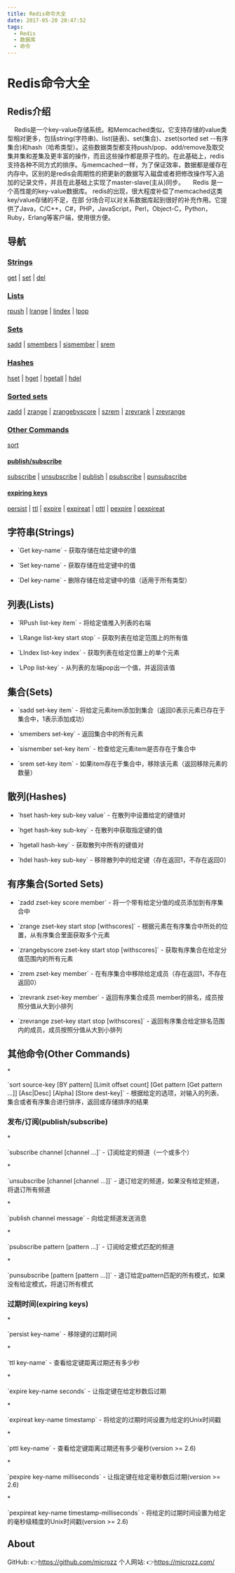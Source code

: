 ```yaml
---
title: Redis命令大全
date: 2017-05-20 20:47:52
tags:
  - Redis
  - 数据库
  - 命令
---
```

# Redis命令大全

## Redis介绍
&nbsp;&nbsp;&nbsp;&nbsp;Redis是一个key-value存储系统。和Memcached类似，它支持存储的value类型相对更多，包括string(字符串)、list(链表)、set(集合)、zset(sorted set --有序集合)和hash（哈希类型）。这些数据类型都支持push/pop、add/remove及取交集并集和差集及更丰富的操作，而且这些操作都是原子性的。在此基础上，redis支持各种不同方式的排序。与memcached一样，为了保证效率，数据都是缓存在内存中。区别的是redis会周期性的把更新的数据写入磁盘或者把修改操作写入追加的记录文件，并且在此基础上实现了master-slave(主从)同步。
&nbsp;&nbsp;&nbsp;&nbsp;Redis 是一个高性能的key-value数据库。 redis的出现，很大程度补偿了memcached这类key/value存储的不足，在部 分场合可以对关系数据库起到很好的补充作用。它提供了Java，C/C++，C#，PHP，JavaScript，Perl，Object-C，Python，Ruby，Erlang等客户端，使用很方便。

## 导航

### [Strings](#Strings)
   [get](#StringsGet) | [set](#StringsSet) | [del](#StringsDel) 
### [Lists](#Lists)
   [rpush](#ListsRPush) | [lrange](#ListsLRange) | [lindex](#ListsLIndex) | [lpop](#ListsLPop)
### [Sets](#Sets)
   [sadd](#Setssadd) | [smembers](#Setssmembers) | [sismember](#Setssismember) | [srem ](#Setssrem) 
### [Hashes](#Hashes)
   [hset](#Hasheshset) | [hget](#Hasheshget) | [hgetall](#Hasheshgetall) | [hdel](#Hasheshdel)
### [Sorted sets](#SortedSets)
   [zadd](#SortedSetszadd) | [zrange](#SortedSetszrange) | [zrangebyscore](#SortedSetszrangebyscore) |
   [szrem](#SortedSetszrem) | [zrevrank](#SortedSetszrevrank) | [zrevrange](#SortedSetszrevrange) 
### [Other Commands](#OtherCommands)
[sort](#sort)
#### [publish/subscribe](#pubsub)
[subscribe](#subscribe) | [unsubscribe](#unsubscribe) | [publish](#publish) |
[psubscribe](#psubscribesort) | [punsubscribe](#punsubscribe) 
#### [expiring keys](#expiring)
[persist](#persist) | [ttl](#ttl) | [expire](#expire) | [expireat](#expireat) | 
[pttl](#pttl) | [pexpire](#pexpire) | [pexpireat](#pexpireat) 

<h2 id="Strings">字符串(Strings)</h2>

* <p id="StringsGet">`Get key-name` - 获取存储在给定键中的值</p>
* <p id="StringsSet">`Set key-name` - 获取存储在给定键中的值</p>
* <p id="StringsDel">`Del key-name` - 删除存储在给定键中的值（适用于所有类型）</p>

<h2 id="Lists">列表(Lists)</h2>

* <p id="ListsRPush">`RPush list-key item` - 将给定值推入列表的右端</p>
* <p id="ListsLRange">`LRange list-key start stop` - 获取列表在给定范围上的所有值</p>
* <p id="ListsLIndex">`LIndex list-key index` - 获取列表在给定位置上的单个元素</p>
* <p id="ListsLPop">`LPop list-key` - 从列表的左端pop出一个值，并返回该值</p>

<h2 id="Sets">集合(Sets)</h2>

* <p id="Setssadd">`sadd set-key item` - 将给定元素item添加到集合（返回0表示元素已存在于集合中，1表示添加成功）</p>
* <p id="Setssmembers">`smembers set-key` - 返回集合中的所有元素</p>
* <p id="Setssismember">`sismember set-key item` - 检查给定元素item是否存在于集合中</p>
* <p id="Setssrem">`srem set-key item` - 如果item存在于集合中，移除该元素（返回移除元素的数量）</p>

<h2 id="Hashes">散列(Hashes)</h2>

* <p id="Hasheshset">`hset hash-key sub-key value` - 在散列中设置给定的键值对</p>
* <p id="Hasheshget">`hget hash-key sub-key` - 在散列中获取指定键的值</p>
* <p id="Hasheshgetall">`hgetall hash-key` - 获取散列中所有的键值对</p>
* <p id="Hasheshdel">`hdel hash-key sub-key` - 移除散列中的给定键（存在返回1，不存在返回0）</p>

<h2 id="SortedSets">有序集合(Sorted Sets)</h2>

* <p id="SortedSetszadd">`zadd zset-key score member` - 将一个带有给定分值的成员添加到有序集合中</p>
* <p id="SortedSetszrange">`zrange zset-key start stop [withscores]` - 根据元素在有序集合中所处的位置，从有序集合里面获取多个元素</p>
* <p id="SortedSetszrangebyscore">`zrangebyscore zset-key start stop [withscores]` - 获取有序集合在给定分值范围内的所有元素</p>
* <p id="SortedSetszrem">`zrem zset-key member` - 在有序集合中移除给定成员（存在返回1，不存在返回0）</p>
* <p id="SortedSetszrevrank">`zrevrank zset-key member` - 返回有序集合成员 member的排名，成员按照分值从大到小排列</p>
* <p id="SortedSetszrevrange">`zrevrange zset-key start stop [withscores]` - 返回有序集合给定排名范围内的成员，成员按照分值从大到小排列</p>

<h2 id="OtherCommands">其他命令(Other Commands)</h2>
* <p id="sort">`sort source-key [BY pattern] [Limit offset count] [Get pattern [Get pattern ...]] [Asc|Desc] [Alpha] [Store dest-key]` - 根据给定的选项，对输入的列表、集合或者有序集合进行排序，返回或存储排序的结果</p>
<h3 id="pubsub">发布/订阅(publish/subscribe)</h3>
* <p id="subscribe">`subscribe channel [channel ...]` - 订阅给定的频道（一个或多个）</p>
* <p id="unsubscribe">`unsubscribe [channel [channel ...]]` - 退订给定的频道，如果没有给定频道，将退订所有频道</p>
* <p id="publish">`publish channel message` - 向给定频道发送消息</p>
* <p id="psubscribe">`psubscribe pattern [pattern ...]` - 订阅给定模式匹配的频道</p>
* <p id="punsubscribe">`punsubscribe [pattern [pattern ...]]` - 退订给定pattern匹配的所有模式，如果没有给定模式，将退订所有模式</p>
<h3 id="expiring">过期时间(expiring keys)</h3>
* <p id="persist">`persist key-name` - 移除键的过期时间</p>
* <p id="ttl">`ttl key-name` - 查看给定键距离过期还有多少秒</p>
* <p id="expire">`expire key-name seconds` - 让指定键在给定秒数后过期</p>
* <p id="expireat">`expireat key-name timestamp` - 将给定的过期时间设置为给定的Unix时间戳</p>
* <p id="pttl">`pttl key-name` - 查看给定键距离过期还有多少毫秒(version >= 2.6)</p>
* <p id="pexpire">`pexpire key-name milliseconds` - 让指定键在给定毫秒数后过期(version >= 2.6)</p>
* <p id="pexpireat">`pexpireat key-name timestamp-milliseconds` - 将给定的过期时间设置为给定的毫秒级精度的Unix时间戳(version >= 2.6)</p>

## About
GitHub: 👉https://github.com/microzz
个人网站: 👉https://microzz.com/



